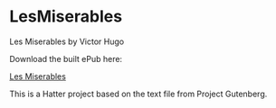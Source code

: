 LesMiserables
=============

Les Miserables by Victor Hugo

Download the built ePub here:

<a href='https://github.com/baldmountain/LesMiserables/raw/master/Les%20Miserables%20-%20Victor%20Hugo.epub'>Les Miserables</a>

This is a Hatter project based on the text file from Project Gutenberg.
